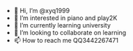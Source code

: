 - 👋 Hi, I’m @xyq1999
- 👀 I’m interested in piano and play2K
- 🌱 I’m currently learning university
- 💞️ I’m looking to collaborate on learning
- 📫 How to reach me QQ3442267471

<!---
xyq1999/xyq1999 is a ✨ special ✨ repository because its `README.md` (this file) appears on your GitHub profile.
You can click the Preview link to take a look at your changes.
--->
